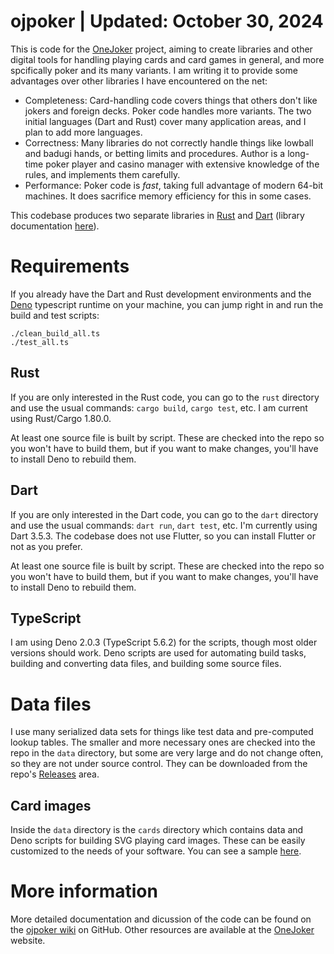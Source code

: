 # ojpoker | Updated: October 30, 2024

This is code for the [OneJoker](https://onejoker.org) project,
aiming to create libraries and other digital tools for handling playing cards
and card games in general, and more spcifically poker and its many variants.
I am writing it to provide some advantages over other libraries I have
encountered on the net:

- Completeness: Card-handling code covers things that others don't like
  jokers and foreign decks. Poker code handles more variants. The two
  initial languages (Dart and Rust) cover many application areas, and I
  plan to add more languages.
- Correctness: Many libraries do not correctly handle things like lowball
  and badugi hands, or betting limits and procedures. Author is a long-time
  poker player and casino manager with extensive knowledge of the rules,
  and implements them carefully.
- Performance: Poker code is *fast*, taking full advantage of modern 64-bit
  machines. It does sacrifice memory efficiency for this in some cases.

This codebase produces two separate libraries in [Rust](https://rust-lang.org)
and [Dart](https://dart.dev) (library documentation
[here](https://lcrocker.github.io/ojpoker/)).

# Requirements

If you already have the Dart and Rust development environments and the
[Deno](https://deno.com) typescript runtime on your machine, you can jump
right in and run the build and test scripts:
```
./clean_build_all.ts
./test_all.ts
```

## Rust

If you are only interested in the Rust code, you can go to the `rust`
directory and use the usual commands: `cargo build`, `cargo test`, etc.
I am current using Rust/Cargo 1.80.0.

At least one source file is built by script. These are checked into the
repo so you won't have to build them, but if you want to make changes,
you'll have to install Deno to rebuild them.

## Dart

If you are only interested in the Dart code, you can go to the `dart`
directory and use the usual commands: `dart run`, `dart test`, etc.
I'm currently using Dart 3.5.3. 
The codebase does not use Flutter, so you can install Flutter or not
as you prefer.

At least one source file is built by script. These are checked into the
repo so you won't have to build them, but if you want to make changes,
you'll have to install Deno to rebuild them.

## TypeScript

I am using Deno 2.0.3 (TypeScript 5.6.2) for the scripts, though
most older versions should work.
Deno scripts are used for automating build tasks, building and
converting data files, and building some source files.

# Data files

I use many serialized data sets for things like test data and pre-computed
lookup tables. The smaller and more necessary ones are checked into the repo
in the `data` directory, but some are very large and do not change often,
so they are not under source control. They can be downloaded from the repo's
[Releases](https://githib.com/lcrocker/ojpoker/releases) area.

## Card images

Inside the `data` directory is the `cards` directory which contains data
and Deno scripts for building SVG playing card images. These can be easily
customized to the needs of your software. You can see a sample
[here](https://onejoker.org/images).

# More information

More detailed documentation and dicussion of the code can be found on
the [ojpoker wiki](https://github.com/lcrocker/ojpoker/wiki) on GitHub.
Other resources are available at the
[OneJoker](https://onejoker.org) website.
